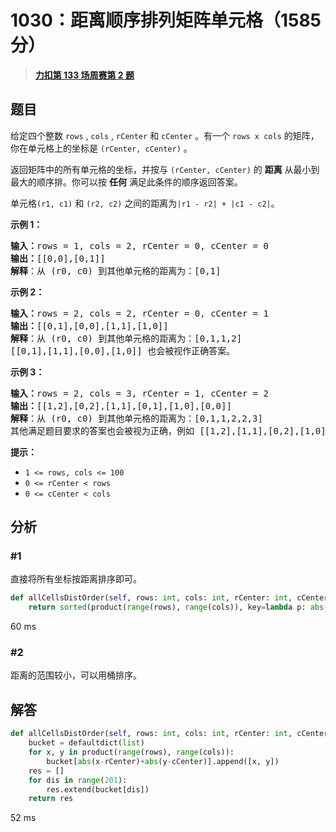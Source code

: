 # 1030：距离顺序排列矩阵单元格（1585 分）


> <u>**[力扣第 133 场周赛第 2 题](https://leetcode.cn/problems/matrix-cells-in-distance-order/)**</u>

## 题目

<p>给定四个整数 <code>rows</code> ,   <code>cols</code> ,  <code>rCenter</code> 和 <code>cCenter</code> 。有一个 <code>rows x cols</code> 的矩阵，你在单元格上的坐标是 <code>(rCenter, cCenter)</code> 。</p>

<p>返回矩阵中的所有单元格的坐标，并按与<em> </em><code>(rCenter, cCenter)</code><em> </em>的 <strong>距离</strong> 从最小到最大的顺序排。你可以按 <strong>任何</strong> 满足此条件的顺序返回答案。</p>

<p>单元格<code>(r1, c1)</code> 和 <code>(r2, c2)</code> 之间的距离为<code>|r1 - r2| + |c1 - c2|</code>。</p>



<p><strong>示例 1：</strong></p>

<pre>
<strong>输入：</strong>rows = 1, cols = 2, rCenter = 0, cCenter = 0
<strong>输出：</strong>[[0,0],[0,1]]
<strong>解释</strong>：从 (r0, c0) 到其他单元格的距离为：[0,1]
</pre>

<p><strong>示例 2：</strong></p>

<pre>
<strong>输入：</strong>rows = 2, cols = 2, rCenter = 0, cCenter = 1
<strong>输出：</strong>[[0,1],[0,0],[1,1],[1,0]]
<strong>解释</strong>：从 (r0, c0) 到其他单元格的距离为：[0,1,1,2]
[[0,1],[1,1],[0,0],[1,0]] 也会被视作正确答案。
</pre>

<p><strong>示例 3：</strong></p>

<pre>
<strong>输入：</strong>rows = 2, cols = 3, rCenter = 1, cCenter = 2
<strong>输出：</strong>[[1,2],[0,2],[1,1],[0,1],[1,0],[0,0]]
<strong>解释</strong>：从 (r0, c0) 到其他单元格的距离为：[0,1,1,2,2,3]
其他满足题目要求的答案也会被视为正确，例如 [[1,2],[1,1],[0,2],[1,0],[0,1],[0,0]]。
</pre>



<p><strong>提示：</strong></p>

<ul>
<li><code>1 &lt;= rows, cols &lt;= 100</code></li>
<li><code>0 &lt;= rCenter &lt; rows</code></li>
<li><code>0 &lt;= cCenter &lt; cols</code></li>
</ul>


## 分析

### #1

直接将所有坐标按距离排序即可。

```python
def allCellsDistOrder(self, rows: int, cols: int, rCenter: int, cCenter: int) -> List[List[int]]:
    return sorted(product(range(rows), range(cols)), key=lambda p: abs(p[0]-rCenter)+abs(p[1]-cCenter))
```

60 ms

### #2

距离的范围较小，可以用桶排序。

## 解答

```python
def allCellsDistOrder(self, rows: int, cols: int, rCenter: int, cCenter: int) -> List[List[int]]:
    bucket = defaultdict(list)
    for x, y in product(range(rows), range(cols)):
        bucket[abs(x-rCenter)+abs(y-cCenter)].append([x, y])
    res = []
    for dis in range(201):
        res.extend(bucket[dis])
    return res
```

52 ms
